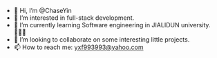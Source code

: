 - 👋 Hi, I’m @ChaseYin
- 👀 I’m interested in full-stack development.
- 🌱 I’m currently learning Software engineering in JIALIDUN university.🤦🏾‍♂️
- 💞️ I’m looking to collaborate on some interesting little projects.
- 📫 How to reach me: yxf993993@yahoo.com

<!---
ChaseYin/ChaseYin is a ✨ special ✨ repository because its `README.md` (this file) appears on your GitHub profile.
You can click the Preview link to take a look at your changes.
--->
